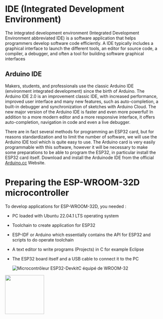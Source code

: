 
# IDE (Integrated Development Environment)

The integrated development environment (Integrated Development Environment abbreviated IDE) is
a software application that helps programmers develop software code efficiently. A
IDE typically includes a graphical interface to launch the different tools, an editor for
source code, a compiler, a debugger, and often a tool for building
software graphical interfaces

## Arduino IDE

Makers, students, and professionals use the classic Arduino IDE (environment
integrated development) since the birth of Arduino. The Arduino IDE 2.0 is an improvement
classic IDE, with increased performance, improved user interface and
many new features, such as auto-completion, a built-in debugger and
synchronization of sketches with Arduino Cloud.
The new major version of the Arduino IDE is faster and even more powerful! In addition to a
more modern editor and a more responsive interface, it offers auto-completion, navigation
in code and even a live debugger.

There are in fact several methods for programming an ESP32 card, 
but for reasons standardization and to limit the number of software, 
we will use the Arduino IDE tool which is quite easy to use. 
The Arduino card is very easily programmable with this software,
however it will be necessary to make some preparations to be able to program the ESP32,
in particular install the ESP32 card itself.
Download and install the Arduinode IDE from the official [Arduino.cc](https://www.arduino.cc/en/software) Website.

# Preparing the ESP-WROOM-32D microcontroller 

To develop applications for ESP-WROOM-32D, you needed :

- PC loaded with Ubuntu 22.04.1  LTS operating system
- Toolchain to create application for ESP32
- ESP-IDF or Arduino which essentially contains the API for ESP32 and scripts to do
operate toolchain
- A text editor to write programs (Projects) in C for example Eclipse
- The ESP32 board itself and a USB cable to connect it to the PC

  ![Microcontrôleur ESP32-DevkitC équipé de WROOM-32](images/path/carte-esp32-wroom-32d.png)
<html>
  <img src="../OnlineML_ESP32/ARDUINO/images/path/carte-esp32-wroom-32d.png" width="128"/>
</html>
